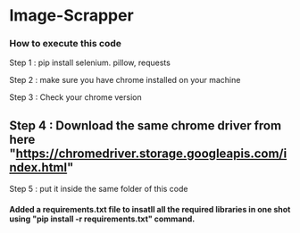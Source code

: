 # Image-Scrapper

### How to execute this code

 Step 1 : pip install selenium. pillow, requests
 
 Step 2 : make sure you have chrome installed on your machine
 
 Step 3 : Check your chrome version
 
## Step 4 : Download the same chrome driver from here "https://chromedriver.storage.googleapis.com/index.html"
 
 Step 5 : put it inside the same folder of this code 
 
 
 #### Added a requirements.txt file to insatll all the required libraries in one shot using "pip install -r requirements.txt" command.
 
